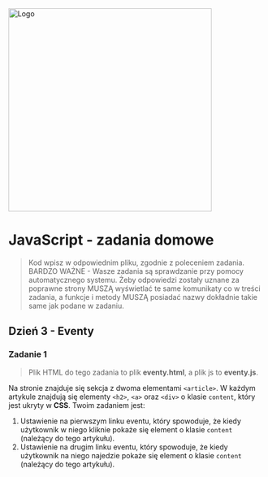 <img alt="Logo" src="http://coderslab.pl/svg/logo-coderslab.svg" width="400">


# JavaScript - zadania domowe
> Kod wpisz w odpowiednim pliku, zgodnie z poleceniem zadania.
BARDZO WAŻNE - Wasze zadania są sprawdzanie przy pomocy automatycznego systemu. Żeby odpowiedzi zostały uznane za poprawne strony MUSZĄ wyświetlać te same komunikaty co w treści zadania, a funkcje i metody MUSZĄ posiadać nazwy dokładnie takie same jak podane
w zadaniu.

## Dzień 3 - Eventy

### Zadanie 1

>Plik HTML do tego zadania to plik **eventy.html**, a plik js to **eventy.js**.

Na stronie znajduje się sekcja z dwoma elementami ```<article>```.
W każdym artykule znajdują się elementy `<h2>`, `<a>` oraz `<div>` o klasie `content`, który jest ukryty w **CSS**.
Twoim zadaniem jest:
1. Ustawienie na pierwszym linku eventu, który spowoduje, że kiedy użytkownik w niego kliknie pokaże się element o klasie `content` (należący do tego artykułu).
2. Ustawienie na drugim linku eventu, który spowoduje, że kiedy użytkownik na niego najedzie pokaże się element o klasie `content`
(należący do tego artykułu).
